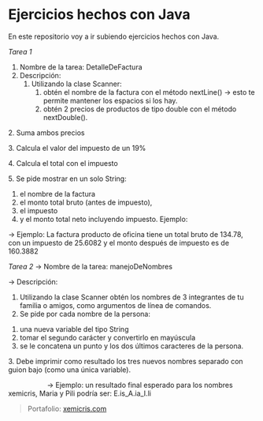 # Ejercicios hechos con Java
  En este repositorio voy a ir subiendo ejercicios hechos con Java.

  *Tarea 1*
  1. Nombre de la tarea: DetalleDeFactura
  2. Descripción:
     1. Utilizando la clase Scanner:
        1) obtén el nombre de la factura con el método nextLine() -> esto te permite mantener los espacios si los hay.
        2) obtén 2 precios de productos de tipo double con el método nextDouble().

2\. Suma ambos precios

3\. Calcula el valor del impuesto de un 19%

4\. Calcula el total con el impuesto

5\. Se pide mostrar en un solo String:

1) el nombre de la factura
1) el monto total bruto (antes de impuesto),
1) el impuesto
1) y el monto total neto incluyendo impuesto. Ejemplo:

-> Ejemplo: La factura producto de oficina tiene un total bruto de 134.78, con un impuesto de 25.6082 y el monto después de impuesto es de 160.3882


*Tarea 2* -> Nombre de la tarea: manejoDeNombres

-> Descripción:

1. Utilizando la clase Scanner obtén los nombres de 3 integrantes de tu familia o amigos, como argumentos de línea de comandos.
1. Se pide por cada nombre de la persona:
1) una nueva variable del tipo String
1) tomar el segundo carácter y convertirlo en mayúscula
1) se le concatena un punto y los dos últimos caracteres de la persona.

3\. Debe imprimir como resultado los tres nuevos nombres separado con guion bajo (como una única variable).

`			`-> Ejemplo: un resultado final esperado para los nombres xemicris, Maria y Pili podría ser: E.is\_A.ia\_I.li

> Portafolio: [xemicris.com](https://xemicris.com)
